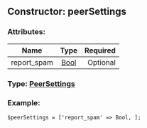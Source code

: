 ## Constructor: peerSettings  

### Attributes:

| Name     |    Type       | Required |
|----------|:-------------:|---------:|
|report\_spam|[Bool](../types/Bool.md) | Optional|


### Type: [PeerSettings](../types/PeerSettings.md)

### Example:


```
$peerSettings = ['report_spam' => Bool, ];
```